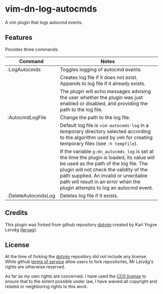 # vim-dn-log-autocmds

A vim plugin that logs autocmd events.

## Features

Provides three commands:

|Command           |Notes                                                    |
|------------------|---------------------------------------------------------|
|:LogAutocmds      |Toggles logging of autocmd events.                       |
|                  |Creates log file if it does not exist. Appends to log file if it already exists.|
|                  |The plugin will echo messages advising the user whether the plugin was just enabled or disabled, and providing the path to the log file.|
|:AutocmdLogFile   |Change the path to the log file.                         |
|                  |Default log file is `vim-autocmds-log` in a temporary directory selected according to the algorithm used by vim for creating temporary files (see `:h tempfile`).|
|                  |If the variable `g:dn_autocmds_log` is set at the time the plugin is loaded, its value will be used as the path of the log file. The plugin will not check the validity of the path supplied. An invalid or unwritable path will result in an error when the plugin attempts to log an autocmd event.|
|:DeleteAutocmdsLog|Deletes log file if it exists.                           |

## Credits ##

This plugin was forked from github repository
[dotvim](https://github.com/lervag/dotvim) created by Karl Yngve Lervåg
([lervag](mailto:karl.yngve+git@gmail.com)).

## License ##

At the time of forking the [dotvim](https://github.com/lervag/dotvim)
repository did not include any license. While github [terms of
service](https://help.github.com/articles/github-terms-of-service/) allow users
to fork repositories, Mr Lervåg's rights are otherwise reserved.

As far as my own rights are concerned, I have used the [CC0
license](http://creativecommons.org/publicdomain/zero/1.0/) to ensure that to
the extent possible under law, I have waived all copyright and related or
neighboring rights to this work.
